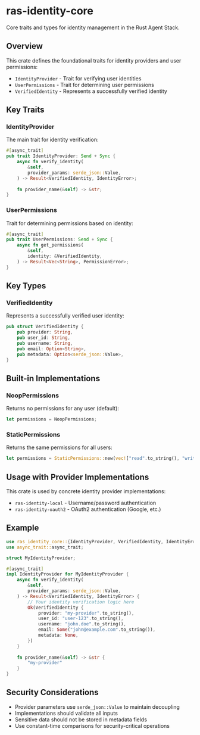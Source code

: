 # ras-identity-core

Core traits and types for identity management in the Rust Agent Stack.

## Overview

This crate defines the foundational traits for identity providers and user permissions:

- `IdentityProvider` - Trait for verifying user identities
- `UserPermissions` - Trait for determining user permissions
- `VerifiedIdentity` - Represents a successfully verified identity

## Key Traits

### IdentityProvider

The main trait for identity verification:

```rust
#[async_trait]
pub trait IdentityProvider: Send + Sync {
    async fn verify_identity(
        &self,
        provider_params: serde_json::Value,
    ) -> Result<VerifiedIdentity, IdentityError>;
    
    fn provider_name(&self) -> &str;
}
```

### UserPermissions

Trait for determining permissions based on identity:

```rust
#[async_trait]
pub trait UserPermissions: Send + Sync {
    async fn get_permissions(
        &self,
        identity: &VerifiedIdentity,
    ) -> Result<Vec<String>, PermissionError>;
}
```

## Key Types

### VerifiedIdentity

Represents a successfully verified user identity:

```rust
pub struct VerifiedIdentity {
    pub provider: String,
    pub user_id: String,
    pub username: String,
    pub email: Option<String>,
    pub metadata: Option<serde_json::Value>,
}
```

## Built-in Implementations

### NoopPermissions

Returns no permissions for any user (default):

```rust
let permissions = NoopPermissions;
```

### StaticPermissions

Returns the same permissions for all users:

```rust
let permissions = StaticPermissions::new(vec!["read".to_string(), "write".to_string()]);
```

## Usage with Provider Implementations

This crate is used by concrete identity provider implementations:
- `ras-identity-local` - Username/password authentication
- `ras-identity-oauth2` - OAuth2 authentication (Google, etc.)

## Example

```rust
use ras_identity_core::{IdentityProvider, VerifiedIdentity, IdentityError};
use async_trait::async_trait;

struct MyIdentityProvider;

#[async_trait]
impl IdentityProvider for MyIdentityProvider {
    async fn verify_identity(
        &self,
        provider_params: serde_json::Value,
    ) -> Result<VerifiedIdentity, IdentityError> {
        // Your identity verification logic here
        Ok(VerifiedIdentity {
            provider: "my-provider".to_string(),
            user_id: "user-123".to_string(),
            username: "john.doe".to_string(),
            email: Some("john@example.com".to_string()),
            metadata: None,
        })
    }
    
    fn provider_name(&self) -> &str {
        "my-provider"
    }
}
```

## Security Considerations

- Provider parameters use `serde_json::Value` to maintain decoupling
- Implementations should validate all inputs
- Sensitive data should not be stored in metadata fields
- Use constant-time comparisons for security-critical operations